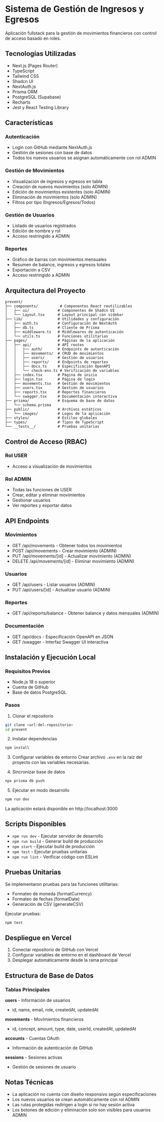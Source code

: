 # Sistema de Gestión de Ingresos y Egresos

Aplicación fullstack para la gestión de movimientos financieros con control de acceso basado en roles.

## Tecnologías Utilizadas

- Next.js (Pages Router)
- TypeScript
- Tailwind CSS
- Shadcn UI
- NextAuth.js
- Prisma ORM
- PostgreSQL (Supabase)
- Recharts
- Jest y React Testing Library

## Características

### Autenticación

- Login con GitHub mediante NextAuth.js
- Gestión de sesiones con base de datos
- Todos los nuevos usuarios se asignan automáticamente con rol ADMIN

### Gestión de Movimientos

- Visualización de ingresos y egresos en tabla
- Creación de nuevos movimientos (solo ADMIN)
- Edición de movimientos existentes (solo ADMIN)
- Eliminación de movimientos (solo ADMIN)
- Filtros por tipo (Ingresos/Egresos/Todos)

### Gestión de Usuarios

- Listado de usuarios registrados
- Edición de nombre y rol
- Acceso restringido a ADMIN

### Reportes

- Gráfico de barras con movimientos mensuales
- Resumen de balance, ingresos y egresos totales
- Exportación a CSV
- Acceso restringido a ADMIN

## Arquitectura del Proyecto

```
prevent/
├── components/          # Componentes React reutilizables
│   ├── ui/             # Componentes de Shadcn UI
│   └── Layout.tsx      # Layout principal con sidebar
├── lib/                # Utilidades y configuración
│   ├── auth.ts         # Configuración de NextAuth
│   ├── db.ts           # Cliente de Prisma
│   ├── middleware.ts   # Middlewares de autenticación
│   └── utils.ts        # Funciones utilitarias
├── pages/              # Páginas de la aplicación
│   ├── api/            # API routes
│   │   ├── auth/       # Endpoints de autenticación
│   │   ├── movements/  # CRUD de movimientos
│   │   ├── users/      # Gestión de usuarios
│   │   ├── reports/    # Endpoints de reportes
│   │   ├── docs.ts     # Especificación OpenAPI
│   │   └── check-env.ts # Verificación de variables
│   ├── index.tsx       # Página de inicio
│   ├── login.tsx       # Página de login
│   ├── movements.tsx   # Gestión de movimientos
│   ├── users.tsx       # Gestión de usuarios
│   ├── reports.tsx     # Reportes financieros
│   └── swagger.tsx     # Documentación interactiva
├── prisma/             # Esquema de base de datos
│   └── schema.prisma
├── public/             # Archivos estáticos
│   └── images/         # Logos de la aplicación
├── styles/             # Estilos globales
├── types/              # Tipos de TypeScript
└── __tests__/          # Pruebas unitarias
```

## Control de Acceso (RBAC)

### Rol USER

- Acceso a visualización de movimientos

### Rol ADMIN

- Todas las funciones de USER
- Crear, editar y eliminar movimientos
- Gestionar usuarios
- Ver reportes y exportar datos

## API Endpoints

### Movimientos

- GET /api/movements - Obtener todos los movimientos
- POST /api/movements - Crear movimiento (ADMIN)
- PUT /api/movements/[id] - Actualizar movimiento (ADMIN)
- DELETE /api/movements/[id] - Eliminar movimiento (ADMIN)

### Usuarios

- GET /api/users - Listar usuarios (ADMIN)
- PUT /api/users/[id] - Actualizar usuario (ADMIN)

### Reportes

- GET /api/reports/balance - Obtener balance y datos mensuales (ADMIN)

### Documentación

- GET /api/docs - Especificación OpenAPI en JSON
- GET /swagger - Interfaz Swagger UI interactiva

## Instalación y Ejecución Local

### Requisitos Previos

- Node.js 18 o superior
- Cuenta de GitHub
- Base de datos PostgreSQL

### Pasos

1. Clonar el repositorio

```bash
git clone <url-del-repositorio>
cd prevent
```

2. Instalar dependencias

```bash
npm install
```

3. Configurar variables de entorno
   Crear archivo `.env` en la raíz del proyecto con las variables necesarias.

4. Sincronizar base de datos

```bash
npx prisma db push
```

5. Ejecutar en modo desarrollo

```bash
npm run dev
```

La aplicación estará disponible en http://localhost:3000

## Scripts Disponibles

- `npm run dev` - Ejecutar servidor de desarrollo
- `npm run build` - Generar build de producción
- `npm start` - Ejecutar build de producción
- `npm test` - Ejecutar pruebas unitarias
- `npm run lint` - Verificar código con ESLint

## Pruebas Unitarias

Se implementaron pruebas para las funciones utilitarias:

- Formateo de moneda (formatCurrency)
- Formateo de fechas (formatDate)
- Generación de CSV (generateCSV)

Ejecutar pruebas:

```bash
npm test
```

## Despliegue en Vercel

1. Conectar repositorio de GitHub con Vercel
2. Configurar variables de entorno en el dashboard de Vercel
3. Desplegar automáticamente desde la rama principal

## Estructura de Base de Datos

### Tablas Principales

**users** - Información de usuarios

- id, name, email, role, createdAt, updatedAt

**movements** - Movimientos financieros

- id, concept, amount, type, date, userId, createdAt, updatedAt

**accounts** - Cuentas OAuth

- Información de autenticación de GitHub

**sessions** - Sesiones activas

- Gestión de sesiones de usuario

## Notas Técnicas

- La aplicación no cuenta con diseño responsivo según especificaciones
- Los nuevos usuarios se crean automáticamente con rol ADMIN
- Las rutas protegidas redirigen a login si no hay sesión activa
- Los botones de edición y eliminación solo son visibles para usuarios ADMIN
